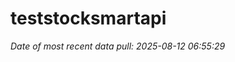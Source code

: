 
<!-- README.md is generated from README.Rmd. Please edit that file -->

# teststocksmartapi

*Date of most recent data pull: 2025-08-12 06:55:29*
